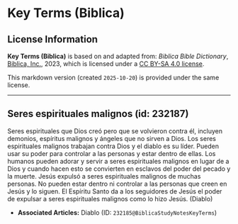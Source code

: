 # Key Terms (Biblica)

## License Information

**Key Terms (Biblica)** is based on and adapted from: _Biblica Bible Dictionary_, [Biblica, Inc.](https://www.biblica.com/), 2023, which is licensed under a [CC BY-SA 4.0 license](https://creativecommons.org/licenses/by-sa/4.0/legalcode.en).

This markdown version (created `2025-10-20`) is provided under the same license.



--------------------------------

## Seres espirituales malignos (id: 232187)

Seres espirituales que Dios creó pero que se volvieron contra él, incluyen demonios, espíritus malignos y ángeles que no sirven a Dios. Los seres espirituales malignos trabajan contra Dios y el diablo es su líder. Pueden usar su poder para controlar a las personas y estar dentro de ellas. Los humanos pueden adorar y servir a seres espirituales malignos en lugar de a Dios y cuando hacen esto se convierten en esclavos del poder del pecado y la muerte. Jesús expulsó a seres espirituales malignos de muchas personas. No pueden estar dentro ni controlar a las personas que creen en Jesús y lo siguen. El Espíritu Santo da a los seguidores de Jesús el poder de expulsar a seres espirituales malignos como lo hizo Jesús. (Diablo)

* **Associated Articles:** Diablo (ID: `232185@BiblicaStudyNotesKeyTerms`)

